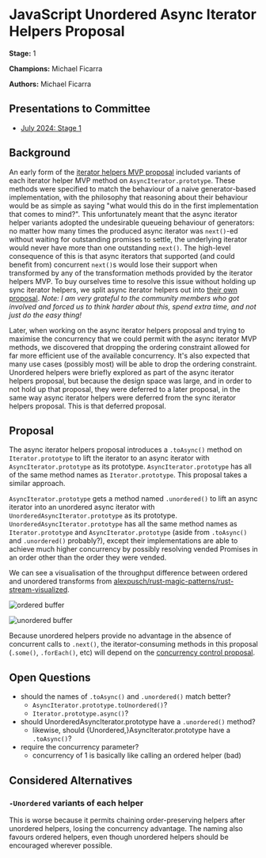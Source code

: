 JavaScript Unordered Async Iterator Helpers Proposal
====================================================

**Stage:** 1

**Champions:** Michael Ficarra

**Authors:** Michael Ficarra

## Presentations to Committee

- [July 2024: Stage 1](https://docs.google.com/presentation/d/1EDhoV4Vyh1Pte-W2qWvvCeLwhQ61dMFT55GNg0VeDLM)

## Background

An early form of the [iterator helpers MVP proposal](https://github.com/tc39/proposal-iterator-helpers) included variants of each iterator helper MVP method on `AsyncIterator.prototype`. These methods were specified to match the behaviour of a naive generator-based implementation, with the philosophy that reasoning about their behaviour would be as simple as saying "what would this do in the first implementation that comes to mind?". This unfortunately meant that the async iterator helper variants adopted the undesirable queueing behaviour of generators: no matter how many times the produced async iterator was `next()`-ed without waiting for outstanding promises to settle, the underlying iterator would never have more than one outstanding `next()`. The high-level consequence of this is that async iterators that supported (and could benefit from) concurrent `next()`s would lose their support when transformed by any of the transformation methods provided by the iterator helpers MVP. To buy ourselves time to resolve this issue without holding up sync iterator helpers, we split async iterator helpers out into [their own proposal](https://github.com/tc39/proposal-async-iterator-helpers). *Note: I am very grateful to the community members who got involved and forced us to think harder about this, spend extra time, and not just do the easy thing!*

Later, when working on the async iterator helpers proposal and trying to maximise the concurrency that we could permit with the async iterator MVP methods, we discovered that dropping the ordering constraint allowed for far more efficient use of the available concurrency. It's also expected that many use cases (possibly most) will be able to drop the ordering constraint. Unordered helpers were briefly explored as part of the async iterator helpers proposal, but because the design space was large, and in order to not hold up that proposal, they were deferred to a later proposal, in the same way async iterator helpers were deferred from the sync iterator helpers proposal. This is that deferred proposal.

## Proposal

The async iterator helpers proposal introduces a `.toAsync()` method on `Iterator.prototype` to lift the iterator to an async iterator with `AsyncIterator.prototype` as its prototype. `AsyncIterator.prototype` has all of the same method names as `Iterator.prototype`. This proposal takes a similar approach.

`AsyncIterator.prototype` gets a method named `.unordered()` to lift an async iterator into an unordered async iterator with `UnorderedAsyncIterator.prototype` as its prototype. `UnorderedAsyncIterator.prototype` has all the same method names as `Iterator.prototype` and `AsyncIterator.prototype` (aside from `.toAsync()` and `.unordered()` probably?), except their implementations are able to achieve much higher concurrency by possibly resolving vended Promises in an order other than the order they were vended.

We can see a visualisation of the throughput difference between ordered and unordered transforms from [alexpusch/rust-magic-patterns/rust-stream-visualized](https://github.com/alexpusch/rust-magic-patterns/blob/master/rust-stream-visualized/Readme.md).

![ordered buffer](https://github.com/alexpusch/rust-magic-patterns/raw/master/rust-stream-visualized/resources/buffer_5.gif)

![unordered buffer](https://github.com/alexpusch/rust-magic-patterns/raw/master/rust-stream-visualized/resources/buffer_unordered_5.gif)

Because unordered helpers provide no advantage in the absence of concurrent calls to `.next()`, the iterator-consuming methods in this proposal (`.some()`, `.forEach()`, etc) will depend on the [concurrency control proposal](https://github.com/michaelficarra/proposal-concurrency-control).

## Open Questions

- should the names of `.toAsync()` and `.unordered()` match better?
  - `AsyncIterator.prototype.toUnordered()`?
  - `Iterator.prototype.async()`?
- should UnorderedAsyncIterator.prototype have a `.unordered()` method?
  - likewise, should {Unordered,}AsyncIterator.prototype have a `.toAsync()`?
- require the concurrency parameter?
  - concurrency of 1 is basically like calling an ordered helper (bad)

## Considered Alternatives

### `-Unordered` variants of each helper

This is worse because it permits chaining order-preserving helpers after unordered helpers, losing the concurrency advantage. The naming also favours ordered helpers, even though unordered helpers should be encouraged wherever possible.
